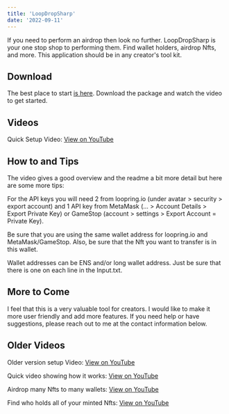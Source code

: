 ```yaml
---
title: 'LoopDropSharp'
date: '2022-09-11'
---
```


If you need to perform an airdrop then look no further. LoopDropSharp is your one stop shop to performing them. Find wallet holders, airdrop Nfts, and more. This application should be in any creator's tool kit.

## Download

The best place to start [is here](https://github.com/cobmin/LoopDropSharp/blob/master/README.md). Download the package and watch the video to get started.

## Videos
Quick Setup Video: [View on YouTube](https://youtu.be/P0EvuxfpCR4)

## How to and Tips

The video gives a good overview and the readme a bit more detail but here are some more tips:

For the API keys you will need 2 from loopring.io (under avatar > security > export account) and 1 API key from MetaMask (... > Account Details > Export Private Key) or GameStop (account > settings > Export Account = Private Key).

Be sure that you are using the same wallet address for loopring.io and MetaMask/GameStop. Also, be sure that the Nft you want to transfer is in this wallet. 

Wallet addresses can be ENS and/or long wallet address. Just be sure that there is one on each line in the Input.txt.

## More to Come

I feel that this is a very valuable tool for creators. I would like to make it more user friendly and add more features. If you need help or have suggestions, please reach out to me at the contact information below. 

## Older Videos
Older version setup Video: [View on YouTube](https://youtu.be/Bkl6BwfA6jE)

Quick video showing how it works: [View on YouTube](https://youtu.be/RQrqEX8zcpY)

Airdrop many Nfts to many wallets: [View on YouTube](https://youtu.be/g11b9PUtTJM)

Find who holds all of your minted Nfts: [View on YouTube](https://youtu.be/03yiYSBLpSk)